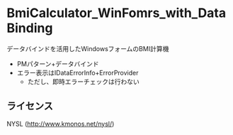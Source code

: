 BmiCalculator_WinFomrs_with_DataBinding
=======================================

データバインドを活用したWindowsフォームのBMI計算機

- PMパターン+データバインド
- エラー表示はIDataErrorInfo+ErrorProvider
  - ただし、即時エラーチェックは行わない

## ライセンス
NYSL (http://www.kmonos.net/nysl/)
